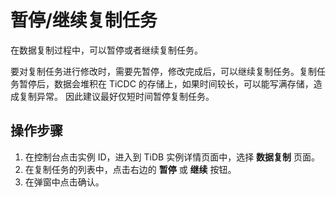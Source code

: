 # 暂停/继续复制任务
在数据复制过程中，可以暂停或者继续复制任务。

要对复制任务进行修改时，需要先暂停，修改完成后，可以继续复制任务。复制任务暂停后，数据会堆积在 TiCDC 的存储上，如果时间较长，可以能写满存储，造成复制异常。 因此建议最好仅短时间暂停复制任务。

## 操作步骤
1. 在控制台点击实例 ID，进入到 TiDB 实例详情页面中，选择 **数据复制** 页面。
2. 在复制任务的列表中，点击右边的 **暂停** 或 **继续** 按钮。
3. 在弹窗中点击确认。
